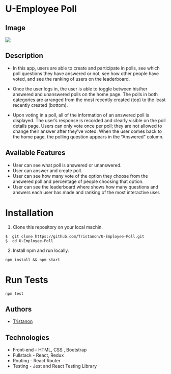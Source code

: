 # U-Employee Poll

## Image
![](https://user-images.githubusercontent.com/106542253/266894161-22c3f400-37e5-44de-9e75-314a60bdd9b2.png)

## Description
- In this app, users are able to create and participate in polls, see which poll questions they have answered or not, see how other people have voted, and see the ranking of users on the leaderboard.

- Once the user logs in, the user is able to toggle between his/her answered and unanswered polls on the home page. The polls in both categories are arranged from the most recently created (top) to the least recently created (bottom).

- Upon voting in a poll, all of the information of an answered poll is displayed. The user’s response is recorded and clearly visible on the poll details page. Users can only vote once per poll; they are not allowed to change their answer after they’ve voted. When the user comes back to the home page, the polling question appears in the “Answered” column.

## Available Features
- User can see what poll is answered or unanswered.
- User can answer and create poll.
- User can see how many vote of the option they choose from the answered poll and percentage of people choosing that option.
- User can see the leaderboard where shows how many questions and answers each user has made and ranking of the most interactive user.
  
# Installation
1. Clone this repository on your local machin.
```shell
$  git clone https://github.com/Tristanon/U-Employee-Poll.git
$  cd U-Employee-Poll
```
2. Install npm and run locally.
```shell
npm install && npm start
```

# Run Tests

```shell
npm test
```

## Authors
* [Tristanon](https://github.com/Tristanon)

## Technologies
- Front-end - HTML, CSS , Bootstrap
- Fullstack - React, Redux
- Routing - React Router
- Testing - Jest and React Testing Library
